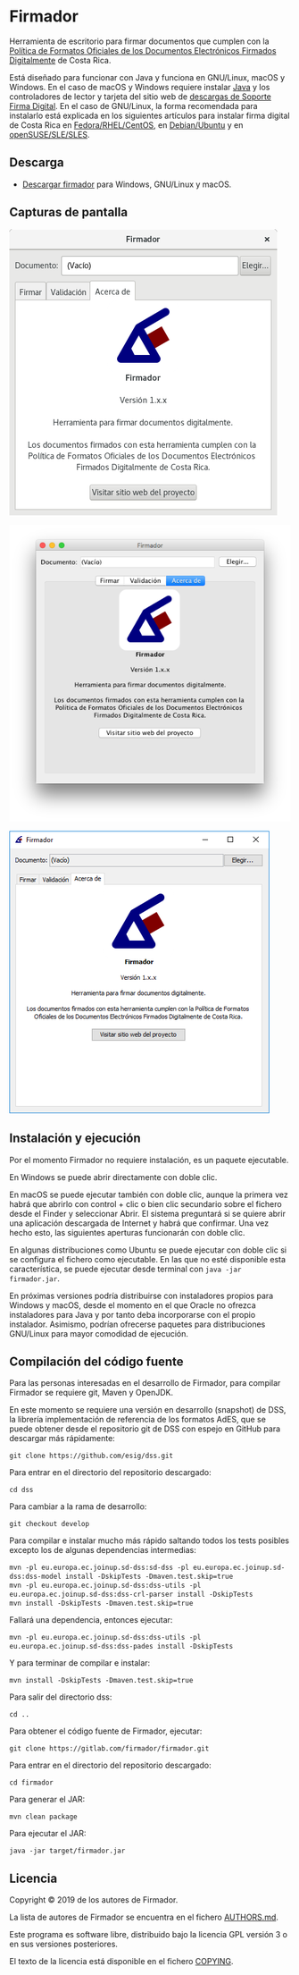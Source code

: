 # Firmador

Herramienta de escritorio para firmar documentos que cumplen con la [Política
de Formatos Oficiales de los Documentos Electrónicos Firmados Digitalmente](
https://www.mifirmadigital.go.cr/?smd_process_download=1&download_id=372
) de Costa Rica.

Está diseñado para funcionar con Java y funciona en GNU/Linux, macOS y Windows.
En el caso de macOS y Windows requiere instalar [Java](https://java.com/) y los
controladores de lector y tarjeta del sitio web de [descargas de Soporte Firma
Digital](https://soportefirmadigital.com/sfdj/dl.aspx).
En el caso de GNU/Linux, la forma recomendada para instalarlo está explicada en
los siguientes artículos para instalar firma digital de Costa Rica en
[Fedora/RHEL/CentOS](https://fran.cr/instalar-firma-digital-costa-rica-linux-fedora/), en
[Debian/Ubuntu](https://fran.cr/instalar-firma-digital-costa-rica-gnu-linux-ubuntu/) y
en [openSUSE/SLE/SLES](https://fran.cr/instalar-firma-digital-costa-rica-gnu-linux-opensuse-leap-sles-sle/).


## Descarga

- [Descargar firmador](https://firmador.app/firmador.jar) para Windows,
  GNU/Linux y macOS.


## Capturas de pantalla

![Firmador para GNU/Linux](pantallazos/gnulinux.png)

![Firmador para macOS](pantallazos/macos.png)

![Firmador para Windows](pantallazos/windows.png)


## Instalación y ejecución

Por el momento Firmador no requiere instalación, es un paquete ejecutable.

En Windows se puede abrir directamente con doble clic.

En macOS se puede ejecutar también con doble clic, aunque la primera vez habrá
que abrirlo con control + clic o bien clic secundario sobre el fichero desde el
Finder y seleccionar Abrir. El sistema preguntará si se quiere abrir una
aplicación descargada de Internet y habrá que confirmar. Una vez hecho esto,
las siguientes aperturas funcionarán con doble clic.

En algunas distribuciones como Ubuntu se puede ejecutar con doble clic si se
configura el fichero como ejecutable. En las que no esté disponible esta
característica, se puede ejecutar desde terminal con `java -jar firmador.jar`.

En próximas versiones podría distribuirse con instaladores propios para Windows
y macOS, desde el momento en el que Oracle no ofrezca instaladores para Java y
por tanto deba incorporarse con el propio instalador. Asimismo, podrían
ofrecerse paquetes para distribuciones GNU/Linux para mayor comodidad de
ejecución.


## Compilación del código fuente

Para las personas interesadas en el desarrollo de Firmador, para compilar
Firmador se requiere git, Maven y OpenJDK.

En este momento se requiere una versión en desarrollo (snapshot) de DSS, la
librería implementación de referencia de los formatos AdES, que se puede
obtener desde el repositorio git de DSS con espejo en GitHub para descargar más
rápidamente:

    git clone https://github.com/esig/dss.git

Para entrar en el directorio del repositorio descargado:

    cd dss

Para cambiar a la rama de desarrollo:

    git checkout develop

Para compilar e instalar mucho más rápido saltando todos los tests posibles
excepto los de algunas dependencias intermedias:

    mvn -pl eu.europa.ec.joinup.sd-dss:sd-dss -pl eu.europa.ec.joinup.sd-dss:dss-model install -DskipTests -Dmaven.test.skip=true
    mvn -pl eu.europa.ec.joinup.sd-dss:dss-utils -pl eu.europa.ec.joinup.sd-dss:dss-crl-parser install -DskipTests
    mvn install -DskipTests -Dmaven.test.skip=true

Fallará una dependencia, entonces ejecutar:

    mvn -pl eu.europa.ec.joinup.sd-dss:dss-utils -pl eu.europa.ec.joinup.sd-dss:dss-pades install -DskipTests

Y para terminar de compilar e instalar:

    mvn install -DskipTests -Dmaven.test.skip=true

Para salir del directorio dss:

    cd ..

Para obtener el código fuente de Firmador, ejecutar:

    git clone https://gitlab.com/firmador/firmador.git

Para entrar en el directorio del repositorio descargado:

    cd firmador

Para generar el JAR:

    mvn clean package

Para ejecutar el JAR:

    java -jar target/firmador.jar


## Licencia

Copyright © 2019 de los autores de Firmador.

La lista de autores de Firmador se encuentra en el fichero
[AUTHORS.md](AUTHORS.md).

Este programa es software libre, distribuido bajo la licencia GPL versión 3 o
en sus versiones posteriores.

El texto de la licencia está disponible en el fichero [COPYING](COPYING).
